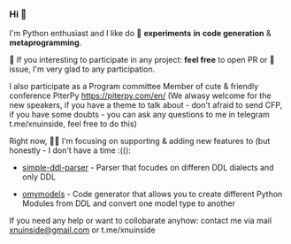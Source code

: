 ### Hi 👋

I'm Python enthusiast and I like do 🔭 **experiments** **in** **code generation** & **metaprogramming**. 

🌱 If you interesting to participate in any project: **feel free** to open PR or 💬 issue, I'm very glad to any participation.

I also participate as a Program committee Member of cute & friendly conference PiterPy https://piterpy.com/en/ (We alwasy welcome for the new speakers, if you have a theme to talk about - don't afraid to send CFP, if you have some doubts - you can ask any questions to me in telegram  t.me/xnuinside, feel free to do this)

Right now, :farmer: I'm focusing on supporting & adding new features to (but honestly - I don't have a time :(():

* [simple-ddl-parser](https://github.com/xnuinside/simple-ddl-parser) - Parser that focudes on differen DDL dialects and only DDL

* [omymodels](https://github.com/xnuinside/omymodels) - Code generator that allows you to create different Python Modules from DDL and convert one model type to another


If you need any help or want to collobarate anyhow: contact me via mail xnuinside@gmail.com or t.me/xnuinside

